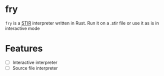 # fry

`fry` is a [STIR](https://github.com/cohenarthur/stir) interpreter written in
Rust. Run it on a .stir file or use it as is in interactive mode

# Features

* [ ] Interactive interpreter
* [ ] Source file interpreter
